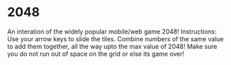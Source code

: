 # 2048

An interation of the widely popular mobile/web game 2048! 
Instructions: Use your arrow keys to slide the tiles. Combine numbers of the same value to add them together, all the way upto the max value of 2048! Make sure you do not run out of space on the grid or else its game over!
